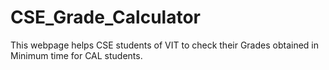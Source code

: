 # CSE_Grade_Calculator
This webpage helps CSE students of VIT to check their Grades obtained in Minimum time for CAL students.
